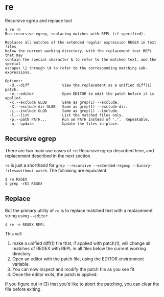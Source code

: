 # re
Recursive egrep and replace tool

```
$ re -h
Run recursive egrep, replacing matches with REPL (if specified).

Replaces all matches of the extended regular expression REGEX in text files
below the current working directory, with the replacement text REPL that may
contain the special character & to refer to the matched text, and the special
escapes \1 through \9 to refer to the corresponding matching sub-expressions.

Options:
  -d,--diff               View the replacement as a unified diff(1) patch.
  -e,--editor             Open EDITOR to edit the patch before it is applied.
  -x,--exclude GLOB       Same as grep(1) --exclude.
  -X,--exclude-dir GLOB   Same as grep(1) --exclude-dir.
  -i,--include GLOB       Same as grep(1) --include.
  -l,--list               List the matched files only.
  -p,--path PATH...       Run on PATH instead of '.'.  Repeatable.
  -u,--update             Update the files in-place.
```

## Recursive egrep

There are two main use cases of `re`: Recursive egrep described here, and replacement described in the next section.

`re` is just a shorthand for `grep --recursive --extended-regexp --binary-files=without-match`. The following are equivalent:

```
$ re REGEX
$ grep -rEI REGEX
```

## Replace

But the primary utility of `re` is to replace matched text with a replacement string using `--editor`.

```
$ re -e REGEX REPL
```

This will

1. make a unified diff(1) file that, if applied with patch(1), will change all matches of REGEX with REPL in all files below the current working directory.
2. Open an editor with the patch file, using the EDITOR environment variable.
3. You can now inspect and modify the patch file as you see fit.
4. Once the editor exits, the patch is applied.

If you figure out in (3) that you'd like to abort the patching, you can clear the file before exiting.
